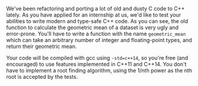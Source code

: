 We've been refactoring and porting a lot of old and dusty C code to C++ lately. As you have applied for an internship at us, we'd like to test your abilities to write modern and type-safe C++ code. As you can see, the old function to calculate the geometric mean of a dataset is very ugly and error-prone. You'll have to write a function with the name `geometric_mean` which can take an arbitrary number of integer and floating-point types, and return their geometric mean.

Your code will be compiled with gcc using `-std=c++14`, so you're free (and encouraged) to use features implemented in C++11 and C++14. You don't have to implement a root finding algorithm, using the 1/nth power as the nth root is accepted by the tests.